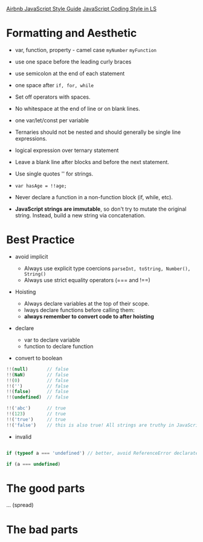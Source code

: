 [Airbnb JavaScript Style Guide](https://github.com/airbnb/javascript)
[JavaScript Coding Style in LS](https://launchschool.com/lessons/56df7843/assignments/6350e31c)

# Formatting and Aesthetic

- var, function, property - camel case `myNumber` `myFunction`

- use one space before the leading curly braces

- use semicolon at the end of each statement

- one space after `if, for, while`

- Set off operators with spaces.

- No whitespace at the end of line or on blank lines.

- one var/let/const per variable

- Ternaries should not be nested and should generally be single line expressions.

- logical expression over ternary statement

- Leave a blank line after blocks and before the next statement.

- Use single quotes '' for strings.

- `var hasAge = !!age;`

- Never declare a function in a non-function block (if, while, etc).

- **JavaScript strings are immutable**, so don't try to mutate the original string. Instead, build a new string via concatenation.

# Best Practice

- avoid implicit
  - Always use explicit type coercions `parseInt, toString, Number(), String()`
  - Always use strict equality operators (=== and !==)

- Hoisting

  - Always declare variables at the top of their scope.
  - lways declare functions before calling them:
  - **always remember to convert code to after hoisting**

- declare
  - var to declare variable
  - function to declare function

- convert to boolean
```js
!!(null)       // false
!!(NaN)        // false
!!(0)          // false
!!('')         // false
!!(false)      // false
!!(undefined)  // false

!!('abc')      // true
!!(123)        // true
!!('true')     // true
!!('false')    // this is also true! All strings are truthy in JavaScript
```

- invalid 
```js

if (typeof a === 'undefined') // better, avoid ReferenceError declarated

if (a === undefined)  

``` 

# The good parts

... (spread)


# The bad parts